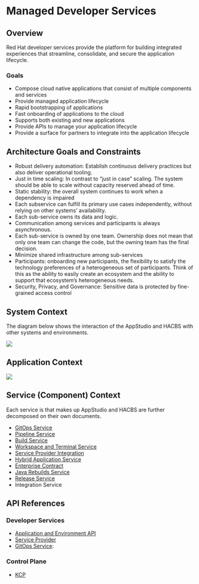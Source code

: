 # Managed Developer Services


## Overview
Red Hat developer services provide the platform for building integrated experiences that streamline, consolidate, and secure the application lifecycle.


### Goals
- Compose cloud native applications that consist of multiple components and services
- Provide managed application lifecycle
- Rapid bootstrapping of applications
- Fast onboarding of applications to the cloud
- Supports both existing and new applications
- Provide APIs to manage your application lifecycle
- Provide a surface for partners to integrate into the application lifecycle

## Architecture Goals and Constraints
- Robust delivery automation: Establish continuous delivery practices but also deliver operational tooling.
- Just in time scaling: In contrast to “just in case” scaling. The system should be able to scale without capacity reserved ahead of time.
- Static stability: the overall system continues to work when a dependency is impaired
- Each subservice can fulfill its primary use cases independently, without relying on  other systems’ availability.
- Each sub-service owns its data and logic.
- Communication among services and participants is always asynchronous.
- Each sub-service is owned by one team. Ownership does not mean that only one team can change the code, but the owning team has the final decision.
- Minimize shared infrastructure among sub-services
- Participants: onboarding new participants, the flexibility to satisfy the technology preferences of a heterogeneous set of participants. Think of this as the ability to easily create an ecosystem and the ability to support that ecosystem’s heterogeneous needs.
- Security, Privacy, and Governance: Sensitive data is protected by fine-grained access control

## System Context

The diagram below shows the interaction of the AppStudio and HACBS with other systems and environments.

![](../diagrams/appstudio-hacbs-l1.drawio.svg)


## Application Context

![](../diagrams/appstudio-hacbs-l2.drawio.svg)


## Service (Component) Context

Each service is that makes up AppStudio and HACBS are further decomposed on their own documents.

- [GitOps Service](./gitops-service.md)
- [Pipeline Service](./pipeline-service.md)
- [Build Service](./build-service.md)
- [Workspace and Terminal Service](./workspace-and-terminal-service.md)
- [Service Provider Integration](./service-provider-integration.md)
- [Hybrid Application Service](./hybrid-application-service.md)
- [Enterprise Contract](./enterprise-contract-service.md)
- [Java Rebuilds Service](./java-rebuilds-service.md)
- [Release Service](./release-service.md)
- Integration Service

## API References

### Developer Services

- [Application and Environment API](../ref/application-environment-api.md)
- [Service Provider](../ref/service-provider.md)
- [GitOps Service](../ref/gitops.md):

### Control Plane

- [KCP](../ref/kcp.md)
